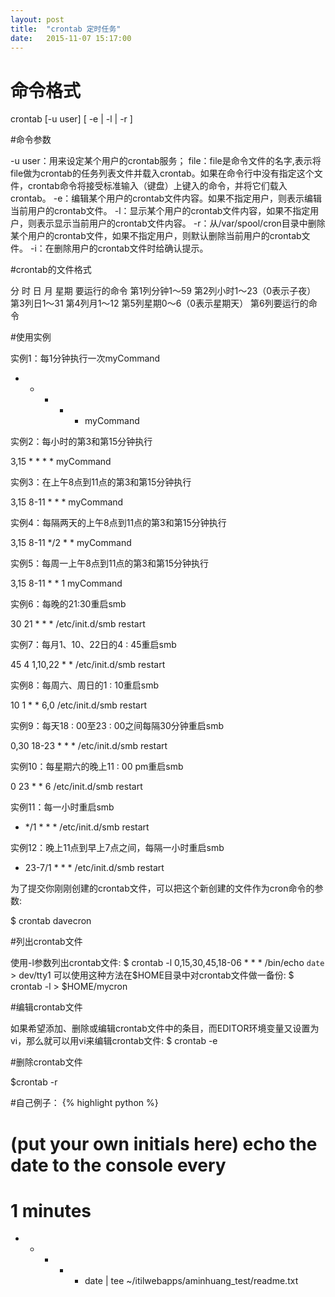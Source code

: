 ```yaml
---
layout: post
title:  "crontab 定时任务"
date:   2015-11-07 15:17:00
---
```


# 命令格式

crontab [-u user] [ -e | -l | -r ]



#命令参数

-u user：用来设定某个用户的crontab服务；
file：file是命令文件的名字,表示将file做为crontab的任务列表文件并载入crontab。如果在命令行中没有指定这个文件，crontab命令将接受标准输入（键盘）上键入的命令，并将它们载入crontab。
-e：编辑某个用户的crontab文件内容。如果不指定用户，则表示编辑当前用户的crontab文件。
-l：显示某个用户的crontab文件内容，如果不指定用户，则表示显示当前用户的crontab文件内容。
-r：从/var/spool/cron目录中删除某个用户的crontab文件，如果不指定用户，则默认删除当前用户的crontab文件。
-i：在删除用户的crontab文件时给确认提示。


#crontab的文件格式

分 时 日 月 星期 要运行的命令
第1列分钟1～59
第2列小时1～23（0表示子夜）
第3列日1～31
第4列月1～12
第5列星期0～6（0表示星期天）
第6列要运行的命令

#使用实例

实例1：每1分钟执行一次myCommand

* * * * * myCommand


实例2：每小时的第3和第15分钟执行

3,15 * * * * myCommand


实例3：在上午8点到11点的第3和第15分钟执行

3,15 8-11 * * * myCommand


实例4：每隔两天的上午8点到11点的第3和第15分钟执行

3,15 8-11 */2  *  * myCommand


实例5：每周一上午8点到11点的第3和第15分钟执行

3,15 8-11 * * 1 myCommand


实例6：每晚的21:30重启smb

30 21 * * * /etc/init.d/smb restart


实例7：每月1、10、22日的4 : 45重启smb

45 4 1,10,22 * * /etc/init.d/smb restart


实例8：每周六、周日的1 : 10重启smb

10 1 * * 6,0 /etc/init.d/smb restart


实例9：每天18 : 00至23 : 00之间每隔30分钟重启smb

0,30 18-23 * * * /etc/init.d/smb restart


实例10：每星期六的晚上11 : 00 pm重启smb

0 23 * * 6 /etc/init.d/smb restart


实例11：每一小时重启smb

* */1 * * * /etc/init.d/smb restart


实例12：晚上11点到早上7点之间，每隔一小时重启smb

* 23-7/1 * * * /etc/init.d/smb restart


为了提交你刚刚创建的crontab文件，可以把这个新创建的文件作为cron命令的参数:

$ crontab davecron


#列出crontab文件

使用-l参数列出crontab文件:
$ crontab -l
0,15,30,45,18-06 * * * /bin/echo `date` > dev/tty1
可以使用这种方法在$HOME目录中对crontab文件做一备份:
$ crontab -l > $HOME/mycron


#编辑crontab文件

如果希望添加、删除或编辑crontab文件中的条目，而EDITOR环境变量又设置为vi，那么就可以用vi来编辑crontab文件:
$ crontab -e


#删除crontab文件

$crontab -r



#自己例子：
{% highlight python %}
# (put your own initials here) echo the date to the console every
# 1 minutes
* * * * * date | tee ~/itilwebapps/aminhuang_test/readme.txt
